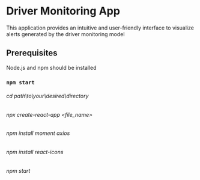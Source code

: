 # Driver Monitoring App

This application provides an intuitive and user-friendly interface to visualize alerts generated by the driver monitoring model

## Prerequisites

Node.js and npm should be installed

### `npm start`

###### cd path\to\your\desired\directory
###### npx create-react-app <file_name>
###### npm install moment axios
###### npm install react-icons
###### npm start
